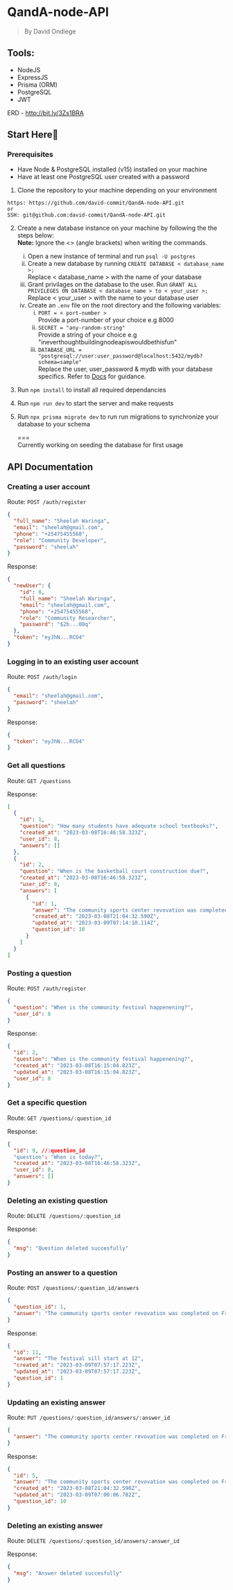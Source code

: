 # QandA-node-API

> By David Ondiege

## Tools:

- NodeJS
- ExpressJS
- Prisma (ORM)
- PostgreSQL
- JWT

ERD - http://bit.ly/3Zs1BRA

## Start Here🚀

### Prerequisites

- Have Node & PostgreSQL installed (v15) installed on your machine
- Have at least one PostgreSQL user created with a password

1. Clone the repository to your machine depending on your environment

```
https: https://github.com/david-commit/QandA-node-API.git
or
SSH: git@github.com:david-commit/QandA-node-API.git
```

2.  Create a new database instance on your machine by following the the steps below:
    <br /><strong>Note:</strong> Ignore the <> (angle brackets) when writing the commands.

    <ol type="i">
      <li>Open a new instance of terminal and run <code>psql -U postgres</code></li>
      <li>Create a new database by running <code>CREATE DATABASE < database_name >;</code>
        <br />
        Replace < database_name > with the name of your database
      </li>
      <li>Grant privilages on the database to the user. Run <code>GRANT ALL PRIVILEGES ON DATABASE < database_name > to < your_user >;</code>
        <br />
        Replace < your_user > with the name to your database user
      </li>
      <li>
        Create an <code>.env</code> file on the root directory and the following variables:
        <ol type="i">
          <li><code>PORT = < port-number > </code> <br />
          Provide a port-number of your choice e.g 8000</li>
          <li><code>SECRET = "any-random-string" </code> <br />
          Provide a string of your choice e.g "ineverthoughtbuildingnodeapiswouldbethisfun"</li>
          <li><code>DATABASE_URL = "postgresql://user:user_password@localhost:5432/mydb?schema=sample" </code> <br />
          Replace the user, user_password & mydb with your database specifics. Refer to <a href="https://www.prisma.io/docs/concepts/database-connectors/postgresql">Docs</a> for guidance.</li>
        </ol>
      </li>
    </ol>

3. Run `npm install` to install all required dependancies

4. Run `npm run dev` to start the server and make requests

5. Run `npx prisma migrate dev` to run run migrations to synchronize your database to your schema

    === <br />
    Currently working on seeding the database for first usage

## API Documentation

### Creating a user account

Route: `POST /auth/register`

```json
{
  "full_name": "Sheelah Waringa",
  "email": "sheelah@gmail.com",
  "phone": "+25475455568",
  "role": "Community Developer",
  "password": "sheelah"
}
```

Response:

```json
{
  "newUser": {
    "id": 8,
    "full_name": "Sheelah Waringa",
    "email": "sheelah@gmail.com",
    "phone": "+25475455568",
    "role": "Community Researcher",
    "password": "$2b...08q"
  },
  "token": "eyJhN...RCO4"
}
```

### Logging in to an existing user account

Route: `POST /auth/login`

```json
{
  "email": "sheelah@gmail.com",
  "password": "sheelah"
}
```

Response:

```json
{
  "token": "eyJhN...RCO4"
}
```

### Get all questions

Route: `GET /questions`

Response:

```json
[
  {
    "id": 1,
    "question": "How many students have adequate school textbooks?",
    "created_at": "2023-03-08T16:46:58.323Z",
    "user_id": 8,
    "answers": []
  },
  {
    "id": 2,
    "question": "When is the basketball court construction due?",
    "created_at": "2023-03-08T16:46:58.323Z",
    "user_id": 8,
    "answers": [
      {
        "id": 1,
        "answer": "The community sports center revovation was completed on Friday, the youth can now play basketball at the court.",
        "created_at": "2023-03-08T21:04:32.590Z",
        "updated_at": "2023-03-09T07:14:10.114Z",
        "question_id": 10
      }
    ]
  }
]
```

### Posting a question

Route: `POST /auth/register`

```json
{
  "question": "When is the community festival happenening?",
  "user_id": 8
}
```

Response:

```json
{
  "id": 2,
  "question": "When is the community festival happenening?",
  "created_at": "2023-03-08T16:15:04.823Z",
  "updated_at": "2023-03-08T16:15:04.823Z",
  "user_id": 8
}
```

### Get a specific question

Route: `GET /questions/:question_id`

Response:

```json
{
  "id": 9, //:question_id
  "question": "When is today?",
  "created_at": "2023-03-08T16:46:58.323Z",
  "user_id": 8,
  "answers": []
}
```

### Deleting an existing question

Route: `DELETE /questions/:question_id`

Response:

```json
{
  "msg": "Question deleted succesfully"
}
```

### Posting an answer to a question

Route: `POST /questions/:question_id/answers`

```json
{
  "question_id": 1,
  "answer": "The community sports center revovation was completed on Friday, the youth can now play basketball at the court."
}
```

Response:

```json
{
  "id": 11,
  "answer": "The festival sill start at 12",
  "created_at": "2023-03-09T07:57:17.223Z",
  "updated_at": "2023-03-09T07:57:17.223Z",
  "question_id": 1
}
```

### Updating an existing answer

Route: `PUT /questions/:question_id/answers/:answer_id`

```json
{
  "answer": "The community sports center revovation was completed on Friday, the youth can now play basketball at the court."
}
```

Response:

```json
{
  "id": 5,
  "answer": "The community sports center revovation was completed on Friday, the youth can now play basketball at the court.",
  "created_at": "2023-03-08T21:04:32.590Z",
  "updated_at": "2023-03-09T07:00:06.782Z",
  "question_id": 10
}
```

### Deleting an existing answer

Route: `DELETE /questions/:question_id/answers/:answer_id`

Response:

```json
{
  "msg": "Answer deleted succesfully"
}
```

